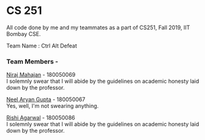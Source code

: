 # CS 251
All code done by me and my teammates as a part of CS251, Fall 2019, IIT Bombay CSE.  

Team Name : Ctrl Alt Defeat      



### Team Members  -

[Niraj Mahajan](https://www.cse.iitb.ac.in/~nirajm) - 180050069  
I solemnly swear that I will abide by the guidelines on academic honesty laid down by the professor.  

[Neel Aryan Gupta](https://www.cse.iitb.ac.in/~neelaryan) - 180050067  
Yes, well, I'm not swearing anything.

[Rishi Agarwal](https://www.cse.iitb.ac.in/~rishiagarwal) - 180050086  
I solemnly swear that I will abide by the guidelines on academic honesty laid down by the professor.  